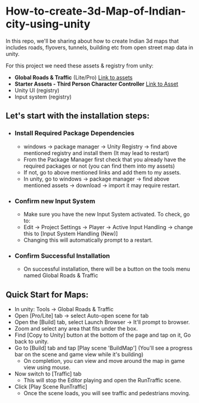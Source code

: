 # How-to-create-3d-Map-of-Indian-city-using-unity
In this repo, we'll be sharing about how to create Indian 3d maps that includes roads, flyovers, tunnels, building etc from open street map data in unity.

For this project we need these assets & registry from unity:
* **Global Roads & Traffic** (Lite/Pro) [Link to assets](https://assetstore.unity.com/packages/3d/environments/roadways/global-roads-traffic-lite-218045)
* **Starter Assets - Third Person Character Controller** [Link to Asset](https://assetstore.unity.com/packages/essentials/starter-assets-third-person-character-controller-196526#reviews)
* Unity UI (registry)
* Input system (registry)

## Let's start with the installation steps:
* ### Install Required Package Dependencies
  * windows -> package manager -> Unity Registry -> find above mentioned registry and install them (It may lead to restart)
  * From the Package Manager first check that you already have the required packages or not (you can find them into my assets)
  * If not, go to above mentioned links and add them to my assets.
  * In unity, go to windows -> package manager -> find above mentioned assets -> download -> import it may require restart.
* ###  Confirm new Input System
  * Make sure you have the new Input System activated. To check, go to:
  * Edit -> Project Settings -> Player -> Active Input Handling -> change this to [Input System Handling (New)]
  * Changing this will automatically prompt to a restart.
* ###  Confirm Successful Installation
  * On successful installation, there will be a button on the tools menu named Global Roads & Traffic
 
 
## Quick Start for Maps:
* In unity: Tools -> Global Roads & Traffic
* Open [Pro/Lite] tab -> select Auto-open scene for tab
* Open the [Build] tab, select Launch Browser -> It'll prompt to browser.
* Zoom and select any area that fits under the box.
* Find [Copy to Unity] button at the bottom of the page and tap on it, Go back to unity.
* Go to [Build] tab and tap [Play scene 'BuildMap'] (You'll see a progress bar on the scene and game view while it's building)
  * On completion, you can view and move around the map in game view using mouse.
* Now switch to [Traffic] tab 
  *  This will stop the Editor playing and open the RunTraffic scene.
* Click [Play Scene RunTraffic]
  * Once the scene loads, you will see traffic and pedestrians moving.

